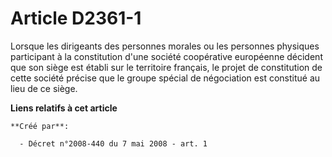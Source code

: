 # Article D2361-1

Lorsque les dirigeants des personnes morales ou les personnes physiques participant à la constitution d'une société
coopérative européenne décident que son siège est établi sur le territoire français, le projet de constitution de cette
société précise que le groupe spécial de négociation est constitué au lieu de ce siège.

**Liens relatifs à cet article**

	**Créé par**:

	  - Décret n°2008-440 du 7 mai 2008 - art. 1
